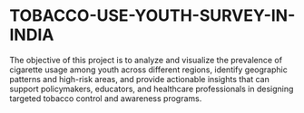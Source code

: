 # TOBACCO-USE-YOUTH-SURVEY-IN-INDIA
The objective of this project is to analyze and visualize the prevalence of cigarette usage among youth across different regions, identify geographic patterns and high-risk areas, and provide actionable insights that can support policymakers, educators, and healthcare professionals in designing targeted tobacco control and awareness programs.
